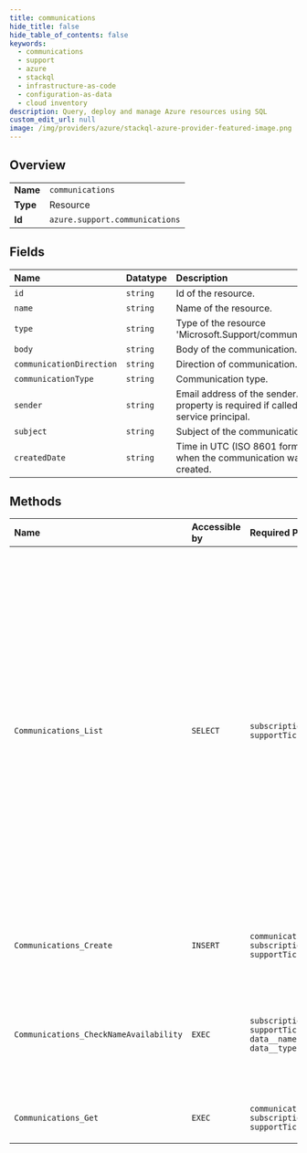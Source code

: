 ```yaml
---
title: communications
hide_title: false
hide_table_of_contents: false
keywords:
  - communications
  - support
  - azure    
  - stackql
  - infrastructure-as-code
  - configuration-as-data
  - cloud inventory
description: Query, deploy and manage Azure resources using SQL
custom_edit_url: null
image: /img/providers/azure/stackql-azure-provider-featured-image.png
---
```

  
    

## Overview
<table><tbody>
<tr><td><b>Name</b></td><td><code>communications</code></td></tr>
<tr><td><b>Type</b></td><td>Resource</td></tr>
<tr><td><b>Id</b></td><td><code>azure.support.communications</code></td></tr>
</tbody></table>

## Fields
| Name | Datatype | Description |
|:-----|:---------|:------------|
| `id` | `string` | Id of the resource. |
| `name` | `string` | Name of the resource. |
| `type` | `string` | Type of the resource 'Microsoft.Support/communications'. |
| `body` | `string` | Body of the communication. |
| `communicationDirection` | `string` | Direction of communication. |
| `communicationType` | `string` | Communication type. |
| `sender` | `string` | Email address of the sender. This property is required if called by a service principal. |
| `subject` | `string` | Subject of the communication. |
| `createdDate` | `string` | Time in UTC (ISO 8601 format) when the communication was created. |
## Methods
| Name | Accessible by | Required Params | Description |
|:-----|:--------------|:----------------|:------------|
| `Communications_List` | `SELECT` | `subscriptionId, supportTicketName` | Lists all communications (attachments not included) for a support ticket. &lt;br/&gt;&lt;/br&gt; You can also filter support ticket communications by _CreatedDate_ or _CommunicationType_ using the $filter parameter. The only type of communication supported today is _Web_. Output will be a paged result with _nextLink_, using which you can retrieve the next set of Communication results. &lt;br/&gt;&lt;br/&gt;Support ticket data is available for 18 months after ticket creation. If a ticket was created more than 18 months ago, a request for data might cause an error. |
| `Communications_Create` | `INSERT` | `communicationName, subscriptionId, supportTicketName` | Adds a new customer communication to an Azure support ticket. |
| `Communications_CheckNameAvailability` | `EXEC` | `subscriptionId, supportTicketName, data__name, data__type` | Check the availability of a resource name. This API should be used to check the uniqueness of the name for adding a new communication to the support ticket. |
| `Communications_Get` | `EXEC` | `communicationName, subscriptionId, supportTicketName` | Returns communication details for a support ticket. |
